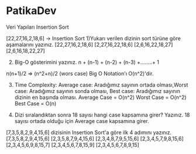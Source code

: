 # PatikaDev
Veri Yapıları
Insertion Sort 

[22,27,16,2,18,6] -> Insertion Sort
1)Yukarı verilen dizinin sort türüne göre aşamalarını yazınız.
[22,27,16,2,18,6] 
[2,27,16,22,18,6] 
[2,6,16,22,18,27] 
[2,6,16,18,22,27]

2) Big-O gösterimini yazınız.
n + (n-1) + (n-2) + (n-3) +........+ 1

n(n+1)/2 => (n^2+n)/2 (wors case)
Big O Notation'ı O(n^2)'dir.

3) Time Complexity: Average case: Aradığımız sayının ortada olması,Worst case: Aradığımız sayının sonda olması, Best case: Aradığımız sayının dizinin en başında olması.
Average Case = O(n^2) Worst Case = O(n^2) Best Case = O(n)

4) Dizi sıralandıktan sonra 18 sayısı hangi case kapsamına girer? Yazınız.
18 sayısı ortada olduğu için Average case kapsamına girer.

[7,3,5,8,2,9,4,15,6] dizisinin Insertion Sort'a göre ilk 4 adımını yazınız.
[7,3,5,8,2,9,4,15,6]
[2,3,5,8,7,9,4,15,6]
[2,3,4,8,7,9,5,15,6]
[2,3,4,5,7,9,8,15,6]
[2,3,4,5,6,9,8,15,7]
[2,3,4,5,6,7,8,15,9]
[2,3,4,5,6,7,8,9,15]
